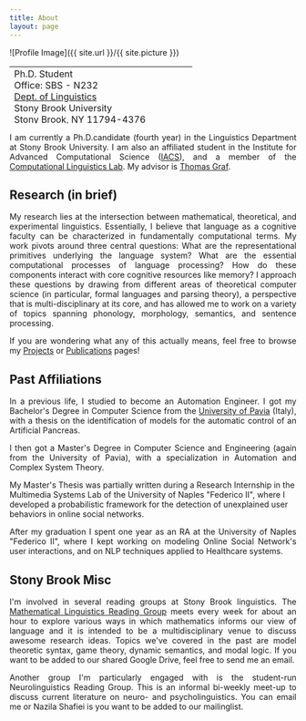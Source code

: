 ```yaml
---
title: About
layout: page
---
```

![Profile Image]({{ site.url }}/{{ site.picture }})

<table style="width: 750px; height: 100px;">
 <tr>
    <td>
     Ph.D. Student<br>
     Office: SBS - N232<BR>
     <A HREF="https://linguistics.stonybrook.edu/">Dept. of Linguistics</A><BR>
      Stony Brook University<BR>
      Stony Brook, NY 11794-4376<BR>
      aniello.desanto[_at_]stonybrook.edu<BR>
      <BR>
      <A HREF="CV.pdf">CV</A>
      <br><br>
      
</td><td>
   </td>
    <td style="vertical-align: bottom;">
      <span onmouseover="image1.src=loadImage1.src;" 
      onmouseout="image1.src=staticImage1.src;">
      </span>
   </td>
 </tr>
</table>

<p  style="text-align:justify">I am currently a Ph.D.candidate (fourth year) in the Linguistics Department at Stony Brook University.
I am also an affiliated student in the Institute for Advanced Computational Science (<A HREF="https://www.iacs.stonybrook.edu/">IACS</A>),
 and  a member of the  <A HREF="http://compling.stonybrook.edu/">Computational Linguistics Lab</A>. 
My advisor is  <A HREF="http://thomasgraf.net/">Thomas Graf</A>.
</p>

<h2>Research (in brief)</h2>


<p  style="text-align:justify">
My research lies at the intersection between mathematical, theoretical, and experimental linguistics.
Essentially, I believe that language as a cognitive faculty can be characterized in fundamentally computational terms.
My work pivots around three central questions: What are the representational primitives underlying the language system? What are the essential computational processes of language processing? How do these components interact with core cognitive resources like memory? 
I approach these questions by drawing from different areas of theoretical computer science (in particular, formal languages and parsing theory), a  perspective that is multi-disciplinary at its core, and has allowed me to work on a variety of topics spanning phonology, morphology, semantics, and sentence processing.
</p>

<p  style="text-align:justify">
If you are wondering what any of this actually means, feel free to browse my <A HREF="../projects">Projects</A> or <A HREF="../publications">Publications</A> pages!
</p>




<h2>Past Affiliations</h2>
<p  style="text-align:justify">
In a previous life, I studied to become an Automation Engineer.
I got my Bachelor's Degree in Computer Science from the <A HREF="http://www.unipv.eu/site/en/home.html">University of Pavia</A> (Italy),
with a thesis on the identification of models for the automatic control of an Artificial Pancreas.
 </p>
 <p  style="text-align:justify">
I then got a Master's Degree in Computer Science and Engineering (again from the University of Pavia),
with a specialization in Automation and Complex System Theory.

My Master's Thesis was partially written during a Research Internship in the Multimedia Systems Lab of the University of Naples "Federico II", where
I developed a probabilistic framework for the detection of unexplained user behaviors in online social networks.
 </p>
 <p  style="text-align:justify">
After my graduation I spent one year as an RA at the University of Naples "Federico II", where I kept working on modeling Online Social Network's user interactions, and 
on NLP techniques applied to Healthcare systems.
 </p>


<h2>Stony Brook Misc</h2>
<p  style="text-align:justify">
I'm involved in several reading groups at Stony Brook linguistics. 
The <A HREF="http://complab-stonybrook.github.io/mlrg/">Mathematical Linguistics Reading Group</A> meets every week for about an hour to explore various ways in which
mathematics informs our view of language and it is intended to be a multidisciplinary venue to discuss awesome research ideas.
Topics we've covered in the past are model theoretic syntax, game theory, dynamic semantics, and modal logic.
If you want to be added to our shared Google Drive, feel free to send me an email.
 </p>
 
 <p  style="text-align:justify">
Another group I'm particularly engaged with is the student-run Neurolinguistics Reading Group.
This is an informal bi-weekly meet-up to discuss current literature on neuro- and psycholinguistics.
You can email me or Nazila Shafiei is you want to be added to our mailinglist.
 </p>



